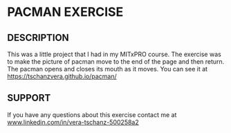 
# PACMAN EXERCISE

## DESCRIPTION

This was a little project that I had in my MITxPRO course. The exercise was to make the picture of pacman move to the end of the page and then return. The pacman opens and closes its mouth as it moves. You can see it at https://tschanzvera.github.io/pacman/

## SUPPORT

If you have any questions about this exercise contact me at www.linkedin.com/in/vera-tschanz-500258a2
